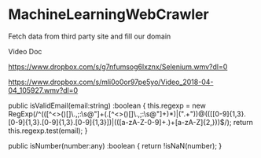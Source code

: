 # MachineLearningWebCrawler
Fetch data from third party site and fill our domain


Video Doc

https://www.dropbox.com/s/g7nfumsog6lxznx/Selenium.wmv?dl=0

https://www.dropbox.com/s/mli0o0or97pe5yo/Video_2018-04-04_105927.wmv?dl=0



  public isValidEmail(email:string) :boolean
  {
    this.regexp = new RegExp(/^(([^<>()\[\]\\.,;:\s@"]+(\.[^<>()\[\]\\.,;:\s@"]+)*)|(".+"))@((\[[0-9]{1,3}\.[0-9]{1,3}\.[0-9]{1,3}\.[0-9]{1,3}])|(([a-zA-Z\-0-9]+\.)+[a-zA-Z]{2,}))$/);
    return this.regexp.test(email);
  }

  public isNumber(number:any) :boolean
  {
    return !isNaN(number);
  }
